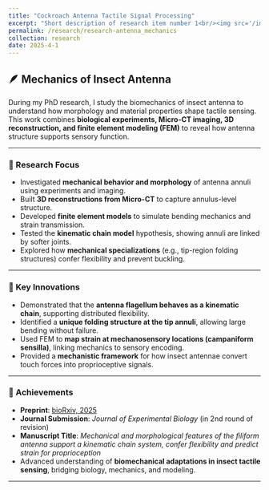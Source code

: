 ```yaml
---
title: "Cockroach Antenna Tactile Signal Processing"
excerpt: "Short description of research item number 1<br/><img src='/images/500x300.png'>"
permalink: /research/research-antenna_mechanics
collection: research
date: 2025-4-1
---
```


## 🪶 Mechanics of Insect Antenna

During my PhD research, I study the biomechanics of insect antenna to understand how morphology and material properties shape tactile sensing. This work combines **biological experiments, Micro-CT imaging, 3D reconstruction, and finite element modeling (FEM)** to reveal how antenna structure supports sensory function.  

---

### 🔹 Research Focus
- Investigated **mechanical behavior and morphology** of antenna annuli using experiments and imaging.  
- Built **3D reconstructions from Micro-CT** to capture annulus-level structure.  
- Developed **finite element models** to simulate bending mechanics and strain transmission.  
- Tested the **kinematic chain model** hypothesis, showing annuli are linked by softer joints.  
- Explored how **mechanical specializations** (e.g., tip-region folding structures) confer flexibility and prevent buckling.  

---

### 🔹 Key Innovations
- Demonstrated that the **antenna flagellum behaves as a kinematic chain**, supporting distributed flexibility.  
- Identified a **unique folding structure at the tip annuli**, allowing large bending without failure.  
- Used FEM to **map strain at mechanosensory locations (campaniform sensilla)**, linking mechanics to sensory encoding.  
- Provided a **mechanistic framework** for how insect antennae convert touch forces into proprioceptive signals.  

---

### 🔹 Achievements
- **Preprint**: [bioRxiv, 2025](https://www.biorxiv.org/content/10.1101/2025.04.07.647640v1)  
- **Journal Submission**: *Journal of Experimental Biology* (in 2nd round of revision)  
- **Manuscript Title**: *Mechanical and morphological features of the filiform antenna support a kinematic chain system, confer flexibility and predict strain for proprioception*  
- Advanced understanding of **biomechanical adaptations in insect tactile sensing**, bridging biology, mechanics, and modeling.  

---
